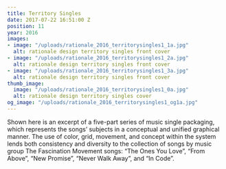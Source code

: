 ```yaml
---
title: Territory Singles
date: 2017-07-22 16:51:00 Z
position: 11
year: 2016
images:
- image: "/uploads/rationale_2016_territorysingles1_1a.jpg"
  alt: rationale design territory singles front cover
- image: "/uploads/rationale_2016_territorysingles1_2a.jpg"
  alt: rationale design territory singles front cover
- image: "/uploads/rationale_2016_territorysingles1_3a.jpg"
  alt: rationale design territory singles front cover
thumb_image:
  image: "/uploads/rationale_2016_territorysingles1_0a.jpg"
  alt: rationale design territory singles cover
og_image: "/uploads/rationale_2016_territorysingles1_og1a.jpg"
---
```


Shown here is an excerpt of a five-part series of music single packaging, which represents the songs’ subjects in a conceptual and unified graphical manner. The use of color, grid, movement, and concept within the system lends both consistency and diversity to the collection of songs by music group The Fascination Movement songs: “The Ones You Love”, “From Above”, “New Promise”, “Never Walk Away”, and “In Code”.